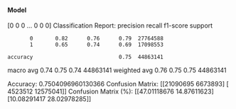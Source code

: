 #### Model
[0 0 0 ... 0 0 0]
Classification Report:
              precision    recall  f1-score   support

           0       0.82      0.76      0.79  27764588
           1       0.65      0.74      0.69  17098553

    accuracy                           0.75  44863141
   macro avg       0.74      0.75      0.74  44863141
weighted avg       0.76      0.75      0.75  44863141

Accuracy: 0.7504096960130366
Confusion Matrix:
[[21090695  6673893]
 [ 4523512 12575041]]
Confusion Matrix (%):
[[47.01118676 14.87611623]
 [10.08291417 28.02978285]]
